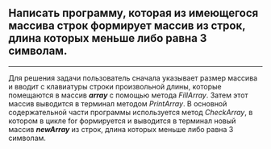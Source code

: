 ## Написать программу, которая из имеющегося массива строк формирует массив из строк, длина которых меньше либо равна 3 символам.
---
Для решения задачи пользователь сначала указывает размер массива и вводит с клавиатуры строки произвольной длины, которые помещаются в массив ***array*** с помощью метода _FillArray_. Затем этот массив выводится в терминал методом _PrintArray_. В основной содержательной части программы используется метод _CheckArray_, в котором в цикле for формируется и выводится в терминал новый массив ***newArray*** из строк, длина которых меньше либо равна 3 символам.